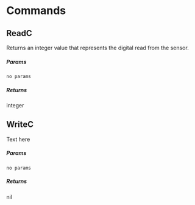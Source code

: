 # Commands

## ReadC

Returns an integer value that represents the digital read from the sensor.

##### Params

`no params`

##### Returns

integer

## WriteC

Text here

##### Params

`no params`

##### Returns

nil